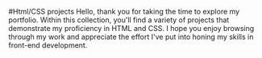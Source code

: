 #Html/CSS projects
Hello, thank you for taking the time to explore my portfolio. Within this collection, you'll find a variety of projects that demonstrate my proficiency in HTML and CSS. I hope you enjoy browsing through my work and appreciate the effort I've put into honing my skills in front-end development.
